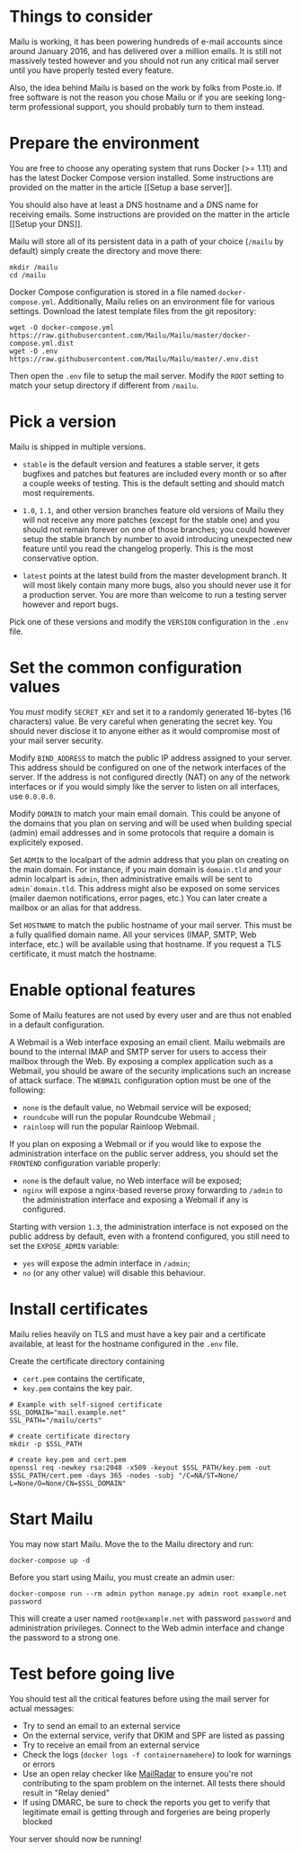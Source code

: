 Things to consider
==================

Mailu is working, it has been powering hundreds of e-mail accounts
since around January 2016, and has delivered over a million emails.
It is still not massively tested however and
you should not run any critical mail server until you have properly tested
every feature.

Also, the idea behind Mailu is based on the work by folks from Poste.io.
If free software is not the reason you chose Mailu or if you are seeking
long-term professional support, you should probably turn to them instead.

Prepare the environment
=======================

You are free to choose any operating system that runs Docker (>= 1.11) and has
the latest Docker Compose version installed. Some instructions are provided on
the matter in the article [[Setup a base server]].

You should also have at least a DNS hostname and a DNS name for receiving
emails. Some instructions are provided on the matter in the article
[[Setup your DNS]].

Mailu will store all of its persistent data in a path of your choice
(``/mailu`` by default) simply create the directory and move there:

```
mkdir /mailu
cd /mailu
```

Docker Compose configuration is stored in a file named ``docker-compose.yml``.
Additionally, Mailu relies on an environment file for various settings.
Download the latest template files from the git repository:

```
wget -O docker-compose.yml https://raw.githubusercontent.com/Mailu/Mailu/master/docker-compose.yml.dist
wget -O .env https://raw.githubusercontent.com/Mailu/Mailu/master/.env.dist
```

Then open the ``.env`` file to setup the mail server. Modify the ``ROOT`` setting
to match your setup directory if different from ``/mailu``.

Pick a version
==============

Mailu is shipped in multiple versions.

- ``stable`` is the default version and features a stable server, it gets bugfixes
  and patches but features are included every month or so after a couple weeks of
  testing. This is the default setting and should match most requirements.

- ``1.0``, ``1.1``, and other version branches feature old versions of Mailu
  they will not receive any more patches (except for the stable one) and you should
  not remain forever on one of those branches; you could however setup the stable
  branch by number to avoid introducing unexpected new feature until you read the
  changelog properly. This is the most conservative option.

- ``latest`` points at the latest build from the master
  development branch. It will most likely contain many more bugs, also you should
  never use it for a production server. You are more than welcome to run a testing
  server however and report bugs.

Pick one of these versions and modify the ``VERSION`` configuration in the ``.env``
file.

Set the common configuration values
===================================

You *must* modify ``SECRET_KEY`` and set it to a randomly generated 16-bytes (16
characters) value. Be very careful when generating the secret key. You should never
disclose it to anyone either as it would compromise most of your mail server
security.

Modify ``BIND_ADDRESS`` to match the public IP address assigned to your server.
This address should be configured on one of the network interfaces of the server.
If the address is not configured directly (NAT) on any of the network interfaces or if
you would simply like the server to listen on all interfaces, use ``0.0.0.0``.

Modify ``DOMAIN`` to match your main email domain. This could be anyone of the
domains that you plan on serving and will be used when building special (admin)
email addresses and in some protocols that require a domain is explicitely
exposed.

Set ``ADMIN`` to the localpart of the admin address that you plan on creating
on the main domain. For instance, if you main domain is ``domain.tld`` and your
admin localpart is ``admin``, then administrative emails will be sent to
``admin`domain.tld``. This address might also be exposed on some services
(mailer daemon notifications, error pages, etc.) You can later create a mailbox
or an alias for that address.

Set ``HOSTNAME`` to match the public hostname of your mail server. This must
be a fully qualified domain name. All your services (IMAP, SMTP, Web interface,
etc.) will be available using that hostname. If you request a TLS certificate,
it must match the hostname.

Enable optional features
========================

Some of Mailu features are not used by every user and are thus not enabled in a
default configuration.

A Webmail is a Web interface exposing an email client. Mailu webmails are
bound to the internal IMAP and SMTP server for users to access their mailbox through
the Web. By exposing a complex application such as a Webmail, you should be aware of
the security implications such an increase of attack surface. The ``WEBMAIL``
configuration option must be one of the following:

- ``none`` is the default value, no Webmail service will be exposed;
- ``roundcube`` will run the popular Roundcube Webmail ;
- ``rainloop`` will run the popular Rainloop Webmail.

If you plan on exposing a Webmail or if you would like to expose the administration
interface on the public server address, you should set the ``FRONTEND`` configuration
variable properly:

- ``none`` is the default value, no Web interface will be exposed;
- ``nginx`` will expose a nginx-based reverse proxy forwarding to ``/admin`` to the
  administration interface and exposing a Webmail if any is configured.

Starting with version ``1.3``, the administration interface is not exposed on the
public address by default, even
with a frontend configured, you still need to set the ``EXPOSE_ADMIN`` variable:

- ``yes`` will expose the admin interface in ``/admin``;
- ``no`` (or any other value) will disable this behaviour.

Install certificates
=====================

Mailu relies heavily on TLS and must have a key pair and a certificate
available, at least for the hostname configured in the ``.env`` file.

Create the certificate directory containing

 - ``cert.pem`` contains the certificate,
 - ``key.pem`` contains the key pair.

```
# Example with self-signed certificate
SSL_DOMAIN="mail.example.net"
SSL_PATH="/mailu/certs"

# create certificate directory
mkdir -p $SSL_PATH

# create key.pem and cert.pem
openssl req -newkey rsa:2048 -x509 -keyout $SSL_PATH/key.pem -out $SSL_PATH/cert.pem -days 365 -nodes -subj "/C=NA/ST=None/
L=None/O=None/CN=$SSL_DOMAIN"
```

Start Mailu
===========

You may now start Mailu. Move the to the Mailu directory and run:

```
docker-compose up -d
```

Before you start using Mailu, you must create an admin user:

```
docker-compose run --rm admin python manage.py admin root example.net password
```

This will create a user named ``root@example.net`` with password ``password`` and administration privileges. Connect to the Web admin interface and change the password to a strong one.

Test before going live
======================

You should test all the critical features before using the mail server for
actual messages:

- Try to send an email to an external service
- On the external service, verify that DKIM and SPF are listed as passing
- Try to receive an email from an external service
- Check the logs (`docker logs -f containernamehere`) to look for warnings or errors
- Use an open relay checker like [MailRadar](http://www.mailradar.com/openrelay/) to ensure you're not contributing to the spam problem on the internet. All tests there should result in "Relay denied"
- If using DMARC, be sure to check the reports you get to verify that legitimate email is getting through and forgeries are being properly blocked

Your server should now be running!